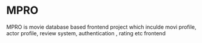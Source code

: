 # MPRO
 MPRO is movie database based frontend project which inculde movi profile, actor profile, review system, authentication , rating etc frontend
